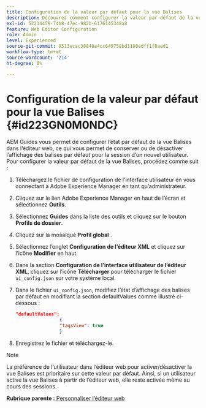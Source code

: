 ```yaml
---
title: Configuration de la valeur par défaut pour la vue Balises
description: Découvrez comment configurer la valeur par défaut de la vue Balises
exl-id: 52214459-74b8-47ec-982b-6176145348a8
feature: Web Editor Configuration
role: Admin
level: Experienced
source-git-commit: 0513ecac38840a4cc649758bd1180edff1f8aed1
workflow-type: tm+mt
source-wordcount: '214'
ht-degree: 0%

---
```


# Configuration de la valeur par défaut pour la vue Balises {#id223GN0M0NDC}

AEM Guides vous permet de configurer l’état par défaut de la vue Balises dans l’éditeur web, ce qui vous permet de conserver ou de désactiver l’affichage des balises par défaut pour la session d’un nouvel utilisateur. Pour configurer la valeur par défaut de la vue Balises, procédez comme suit :

1. Téléchargez le fichier de configuration de l’interface utilisateur en vous connectant à Adobe Experience Manager en tant qu’administrateur.
1. Cliquez sur le lien Adobe Experience Manager en haut de l’écran et sélectionnez **Outils**.
1. Sélectionnez **Guides** dans la liste des outils et cliquez sur le bouton **Profils de dossier**.
1. Cliquez sur la mosaïque **Profil global** .
1. Sélectionnez l’onglet **Configuration de l’éditeur XML** et cliquez sur l’icône **Modifier** en haut.
1. Dans la section **Configuration de l’interface utilisateur de l’éditeur XML**, cliquez sur l’icône **Télécharger** pour télécharger le fichier `ui_config.json` sur votre système local.
1. Dans le fichier `ui_config.json`, modifiez l’état d’affichage des balises par défaut en modifiant la section defaultValues comme illustré ci-dessous :

   ```json
   "defaultValues":
                   {
                   "tagsView": true
                   }
   ```

1. Enregistrez le fichier et téléchargez-le.

>[!NOTE]
>
> La préférence de l’utilisateur dans l’éditeur web pour activer/désactiver la vue Balises est prioritaire sur cette valeur par défaut. Ainsi, si un utilisateur active la vue Balises à partir de l’éditeur web, elle reste activée même au cours des sessions.

**Rubrique parente :**[ Personnaliser l’éditeur web](conf-web-editor.md)
